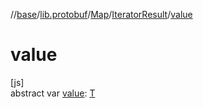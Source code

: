 //[base](../../../../index.md)/[lib.protobuf](../../index.md)/[Map](../index.md)/[IteratorResult](index.md)/[value](value.md)

# value

[js]\
abstract var [value](value.md): [T](index.md)
